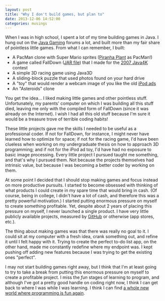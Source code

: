 ```yaml
---
layout: post
title: "Why I don't build games, but plan to"
date: 2013-12-06 14:52:00
categories: musings
---
```


When I was in high school, I spent a lot of my time building games in Java. I hung out on the [Java Gaming](http://www.java-gaming.org/)
forums a lot, and built more than my fair share of pointless little games. From what I can remember, I built:

 * A PacMan clone with Super Mario sprites ([Piranha Plant](https://www.google.com/search?q=piranha+plant&espv=2&es_sm=91&tbm=isch&tbo=u&source=univ&sa=X&ei=3ymiUq-7D6zhsAT434LgDQ&ved=0CDwQsAQ&biw=1440&bih=828)
 as PacMan!)
 * A game called FallDown ([JAR file](/assets/FallDown.jar)) that I made for the [2007 Java4K](http://www.javaunlimited.net/games/java4k_2007.php) contest
 * A simple 3D racing game using Java3D
 * A sliding-block puzzle that used photos found on your hard drive
 * A "toy" that would render a webcam image of you like the old [iPod ads](https://lh3.ggpht.com/-MwwQqBSIzXs/TnTStod1XZI/AAAAAAAAALM/-vXkdMdQzqw/s1600/ipod-green.jpg)
 * An "Asteroids" clone

You get the idea... I liked making little games and other pointless stuff. Unfortunately, my parents' computer on which
I was building all this stuff died, leaving me only with the compiled form of FallDown (since it was already on the Internet).
I wish I had all this old stuff because I'm sure it would be a treasure trove of terrible coding habits!

These little projects gave me the skills I needed to be useful as a professional coder. If not for FallDown, for instance,
I might never have learned how to optimize for space; if not for the racing game, I'd have been clueless when working on
my undergraduate thesis on how to approach 3D programming; and if not for the iPod ad toy, I'd have had no exposure to
basic image processing. Every little project I pursued taught me something, and that's why I pursued them. Not because
the projects themselves had intrinsic value, but because I was becoming a better coder by working on them.

At some point I decided that I should stop making games and focus instead on more productive pursuits. I started to become
obsessed with thinking of what products I could create in my spare time that would bring in cash. (Of course, being in
college, I didn't have a lot of cash, and therefore this was a pretty powerful motivation.) I started putting enormous
pressure on myself to create something profitable. Yet, despite about 2 years of placing this pressure on myself,
I never launched a single product. I have very little publicly available projects, measured by [GitHub](http://github.com/ryanthejuggler)
or otherwise (app stores, etc.).

The thing about making games was that there was really no goal to it. I could sit at my computer with a fresh idea,
crank something out, and refine it until I felt happy with it. Trying to create the perfect to-do list app, on the other
hand, made me constantly redefine where my endpoint was. I kept pushing off adding new features because I was trying to
get the existing ones "perfect".

I may not start building games right away, but I think that I'm at least going to try to take a break from putting this
enormous pressure on myself to create a profitable project. I miss the *fun* stages of learning to program, and although
I've got a pretty good handle on coding right now, I think I can get back to where I was while I was learning. I think
I can find [a whole new world where programming is fun again](http://xkcd.com/353/).

